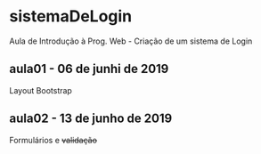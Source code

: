 # sistemaDeLogin
Aula de Introdução à Prog. Web - Criação de um sistema de Login

## aula01 - 06 de junhi de 2019
Layout Bootstrap

## aula02 - 13 de junho de 2019
Formulários e ~~validação~~

